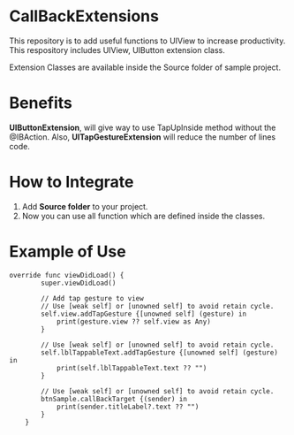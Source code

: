# CallBackExtensions

This repository is to add useful functions to UIView to increase productivity. This respository includes UIView, UIButton extension class. 

Extension Classes are available inside the Source folder of sample project.

# Benefits

**UIButtonExtension**, will give way to use TapUpInside method without the @IBAction. 
Also, **UITapGestureExtension** will reduce the number of lines code.  

# How to Integrate

1. Add **Source folder** to your project.
2. Now you can use all function which are defined inside the classes.

# Example of Use

```
override func viewDidLoad() {
        super.viewDidLoad()
        
        // Add tap gesture to view
        // Use [weak self] or [unowned self] to avoid retain cycle.
        self.view.addTapGesture {[unowned self] (gesture) in
            print(gesture.view ?? self.view as Any)
        }
        
        // Use [weak self] or [unowned self] to avoid retain cycle.
        self.lblTappableText.addTapGesture {[unowned self] (gesture) in
            print(self.lblTappableText.text ?? "")
        }
        
        // Use [weak self] or [unowned self] to avoid retain cycle.
        btnSample.callBackTarget {(sender) in
            print(sender.titleLabel?.text ?? "")
        }
    }
